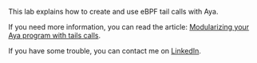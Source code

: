 This lab explains how to create and use eBPF tail calls with Aya.

If you need more information, you can read the article: [Modularizing your Aya program with tails calls](https://dev.to/littlejo/enhancing-your-aya-program-with-ebpf-maps-4hdj).

If you have some trouble, you can contact me on [LinkedIn](https://www.linkedin.com/in/joseph-ligier-4b86632).
